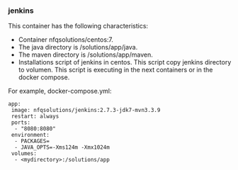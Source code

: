 ### jenkins

This container has the following characteristics:
- Container nfqsolutions/centos:7.
- The java directory is /solutions/app/java.
- The maven directory is /solutions/app/maven.
- Installations script of jenkins in centos. This script copy jenkins directory to volumen. This script is executing in the next containers or in the docker compose.

For example, docker-compose.yml:
```
app:
 image: nfqsolutions/jenkins:2.7.3-jdk7-mvn3.3.9
 restart: always
 ports:
  - "8080:8080"
 environment:
  - PACKAGES=
  - JAVA_OPTS=-Xms124m -Xmx1024m
 volumes:
  - <mydirectory>:/solutions/app
 
```